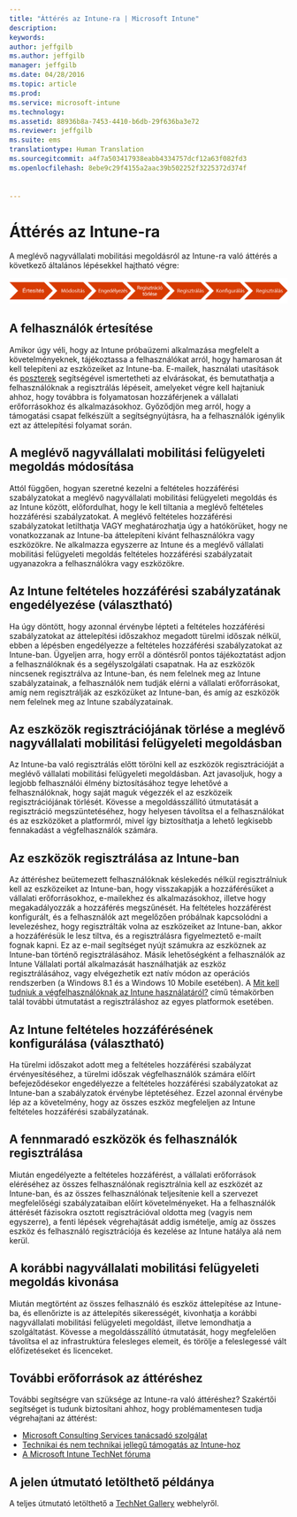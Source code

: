 ```yaml
---
title: "Áttérés az Intune-ra | Microsoft Intune"
description: 
keywords: 
author: jeffgilb
ms.author: jeffgilb
manager: jeffgilb
ms.date: 04/28/2016
ms.topic: article
ms.prod: 
ms.service: microsoft-intune
ms.technology: 
ms.assetid: 88936b8a-7453-4410-b6db-29f636ba3e72
ms.reviewer: jeffgilb
ms.suite: ems
translationtype: Human Translation
ms.sourcegitcommit: a4f7a503417938eabb4334757dcf12a63f082fd3
ms.openlocfilehash: 8ebe9c29f4155a2aac39b502252f3225372d374f


---
```


# <a name="migrate-to-intune"></a>Áttérés az Intune-ra


A meglévő nagyvállalati mobilitási megoldásról az Intune-ra való áttérés a következő általános lépésekkel hajtható végre:

![Az Intune-ra való áttérés lépései](./media/migrate-intune-steps.png)

## <a name="notify-users"></a>A felhasználók értesítése

Amikor úgy véli, hogy az Intune próbaüzemi alkalmazása megfelelt a követelményeknek, tájékoztassa a felhasználókat arról, hogy hamarosan át kell telepíteni az eszközeiket az Intune-ba. E-mailek, használati utasítások és [poszterek](https://gallery.technet.microsoft.com/Intune-End-User-Enrollment-3a0c9b0c?WT.mc_id=Blog_Intune_General_PCIT) segítségével ismertetheti az elvárásokat, és bemutathatja a felhasználóknak a regisztrálás lépéseit, amelyeket végre kell hajtaniuk ahhoz, hogy továbbra is folyamatosan hozzáférjenek a vállalati erőforrásokhoz és alkalmazásokhoz. Győződjön meg arról, hogy a támogatási csapat felkészült a segítségnyújtásra, ha a felhasználók igénylik ezt az áttelepítési folyamat során.

## <a name="modify-your-existing-enterprise-mobility-management-solution"></a>A meglévő nagyvállalati mobilitási felügyeleti megoldás módosítása

Attól függően, hogyan szeretné kezelni a feltételes hozzáférési szabályzatokat a meglévő nagyvállalati mobilitási felügyeleti megoldás és az Intune között, előfordulhat, hogy le kell tiltania a meglévő feltételes hozzáférési szabályzatokat. A meglévő feltételes hozzáférési szabályzatokat letilthatja VAGY meghatározhatja úgy a hatókörüket, hogy ne vonatkozzanak az Intune-ba áttelepíteni kívánt felhasználókra vagy eszközökre.  Ne alkalmazza egyszerre az Intune és a meglévő vállalati mobilitási felügyeleti megoldás feltételes hozzáférési szabályzatait ugyanazokra a felhasználókra vagy eszközökre.

## <a name="enable-intune-conditional-access-policy-optional"></a>Az Intune feltételes hozzáférési szabályzatának engedélyezése (választható)

Ha úgy döntött, hogy azonnal érvénybe lépteti a feltételes hozzáférési szabályzatokat az áttelepítési időszakhoz megadott türelmi időszak nélkül, ebben a lépésben engedélyezze a feltételes hozzáférési szabályzatokat az Intune-ban.  Ügyeljen arra, hogy erről a döntésről pontos tájékoztatást adjon a felhasználóknak és a segélyszolgálati csapatnak.  Ha az eszközök nincsenek regisztrálva az Intune-ban, és nem felelnek meg az Intune szabályzatainak, a felhasználók nem tudják elérni a vállalati erőforrásokat, amíg nem regisztrálják az eszközüket az Intune-ban, és amíg az eszközök nem felelnek meg az Intune szabályzatainak.

## <a name="unenrolling-devices-from-your-existing-enterprise-mobility-management-solution"></a>Az eszközök regisztrációjának törlése a meglévő nagyvállalati mobilitási felügyeleti megoldásban

Az Intune-ba való regisztrálás előtt törölni kell az eszközök regisztrációját a meglévő vállalati mobilitási felügyeleti megoldásban. Azt javasoljuk, hogy a legjobb felhasználói élmény biztosításához tegye lehetővé a felhasználóknak, hogy saját maguk végezzék el az eszközeik regisztrációjának törlését.  Kövesse a megoldásszállító útmutatását a regisztráció megszüntetéséhez, hogy helyesen távolítsa el a felhasználókat és az eszközöket a platformról, mivel így biztosíthatja a lehető legkisebb fennakadást a végfelhasználók számára.

## <a name="enrolling-devices-in-intune"></a>Az eszközök regisztrálása az Intune-ban

Az áttéréshez beütemezett felhasználóknak késlekedés nélkül regisztrálniuk kell az eszközeiket az Intune-ban, hogy visszakapják a hozzáférésüket a vállalati erőforrásokhoz, e-mailekhez és alkalmazásokhoz, illetve hogy megakadályozzák a hozzáférés megszűnését. Ha feltételes hozzáférést konfigurált, és a felhasználók azt megelőzően próbálnak kapcsolódni a levelezéshez, hogy regisztrálták volna az eszközeiket az Intune-ban, akkor a hozzáférésük le lesz tiltva, és a regisztrálásra figyelmeztető e-mailt fognak kapni. Ez az e-mail segítséget nyújt számukra az eszköznek az Intune-ban történő regisztrálásához.  Másik lehetőségként a felhasználók az Intune Vállalati portál alkalmazását használhatják az eszköz regisztrálásához, vagy elvégezhetik ezt natív módon az operációs rendszerben (a Windows 8.1 és a Windows 10 Mobile esetében). A [Mit kell tudniuk a végfelhasználóknak az Intune használatáról?](/intune/deploy-use/what-to-tell-your-end-users-about-using-microsoft-intune) című témakörben talál további útmutatást a regisztráláshoz az egyes platformok esetében.

## <a name="configure-intune-conditional-access-optional"></a>Az Intune feltételes hozzáférésének konfigurálása (választható)

Ha türelmi időszakot adott meg a feltételes hozzáférési szabályzat érvényesítéséhez, a türelmi időszak végfelhasználók számára előírt befejeződésekor engedélyezze a feltételes hozzáférési szabályzatokat az Intune-ban a szabályzatok érvénybe léptetéséhez. Ezzel azonnal érvénybe lép az a követelmény, hogy az összes eszköz megfeleljen az Intune feltételes hozzáférési szabályzatának.

## <a name="enroll-remaining-devices-and-users"></a>A fennmaradó eszközök és felhasználók regisztrálása

Miután engedélyezte a feltételes hozzáférést, a vállalati erőforrások eléréséhez az összes felhasználónak regisztrálnia kell az eszközét az Intune-ban, és az összes felhasználónak teljesítenie kell a szervezet megfelelőségi szabályzataiban előírt követelményeket. Ha a felhasználók áttérését fázisokra osztott regisztrációval oldotta meg (vagyis nem egyszerre), a fenti lépések végrehajtását addig ismételje, amíg az összes eszköz és felhasználó regisztrációja és kezelése az Intune hatálya alá nem kerül.

## <a name="retire-the-previous-enterprise-mobility-management-solution"></a>A korábbi nagyvállalati mobilitási felügyeleti megoldás kivonása

Miután megtörtént az összes felhasználó és eszköz áttelepítése az Intune-ba, és ellenőrizte is az áttelepítés sikerességét, kivonhatja a korábbi nagyvállalati mobilitási felügyeleti megoldást, illetve lemondhatja a szolgáltatást. Kövesse a megoldásszállító útmutatását, hogy megfelelően távolítsa el az infrastruktúra felesleges elemeit, és törölje a feleslegessé vált előfizetéseket és licenceket.

## <a name="additional-migration-resources"></a>További erőforrások az áttéréshez

További segítségre van szüksége az Intune-ra való áttéréshez? Szakértői segítséget is tudunk biztosítani ahhoz, hogy problémamentesen tudja végrehajtani az áttérést:

<!--- - [Microsoft Intune Onboarding](/em/solutions/fasttrack-center-benefit-for-enterprise-mobility-suite-ems)--->
- [Microsoft Consulting Services tanácsadó szolgálat](https://www.microsoft.com/en-us/microsoftservices/default.aspx)
- [Technikai és nem technikai jellegű támogatás az Intune-hoz](/intune/troubleshoot/how-to-get-support-for-microsoft-intune)
- [A Microsoft Intune TechNet fóruma](https://social.technet.microsoft.com/Forums/en-US/home?forum=microsoftintuneprod)

## <a name="get-a-downloadable-copy-of-this-guide"></a>A jelen útmutató letölthető példánya

A teljes útmutató letölthető a [TechNet Gallery](https://gallery.technet.microsoft.com/Migrating-to-Intune-ea439387) webhelyről.



<!--HONumber=Nov16_HO2-->


